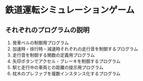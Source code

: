 # 鉄道運転シミュレーションゲーム
## それぞれのプログラムの説明
1. 発車ベルの制御用プログラム
2. 加速時・徐行時・減速時それぞれの走行音を制御するプログラム
3. 走行音を制御する関数の定義用プログラム
4. 矢印ボタンでアクセル・ブレーキを制御するプログラム
5. 駅と走行中の車両との距離の提示用プログラム
6. 枕木のプレファブを複数インスタンス化するプログラム
